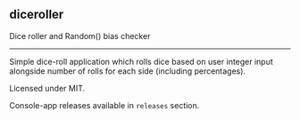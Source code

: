 ## diceroller
Dice roller and Random() bias checker

----

Simple dice-roll application which rolls dice based on user integer input alongside number of rolls for each side (including percentages). 

Licensed under MIT.

Console-app releases available in `releases` section.
